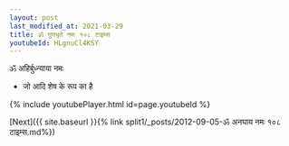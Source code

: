 ```yaml
---
layout: post
last_modified_at: 2021-03-29
title: ॐ गुणभृते नमः १०८ टाइम्स
youtubeId: HLgnuCl4KSY
---
```

 
 
 ॐ अहिर्बुध्न्याया नमः  
 
 -  जो आदि शेष के रूप का है 
 
  
 
  
 
 
 
 
 
 


{% include youtubePlayer.html id=page.youtubeId %}
 
[Next]({{ site.baseurl }}{% link  split1/_posts/2012-09-05-ॐ अनघाय नमः १०८ टाइम्स.md%})
 
